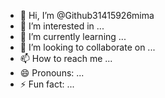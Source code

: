 - 👋 Hi, I’m @Github31415926mima
- 👀 I’m interested in ...
- 🌱 I’m currently learning ...
- 💞️ I’m looking to collaborate on ...
- 📫 How to reach me ...
- 😄 Pronouns: ...
- ⚡ Fun fact: ...

<!---
Github31415926mima/Github31415926mima is a ✨ special ✨ repository because its `README.md` (this file) appears on your GitHub profile.
You can click the Preview link to take a look at your changes.
--->
